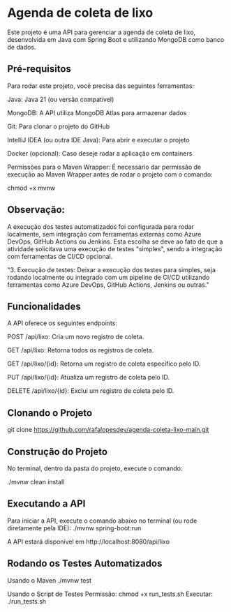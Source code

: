 # **Agenda de coleta de lixo**

Este projeto é uma API para gerenciar a agenda de coleta de lixo, desenvolvida em Java com Spring Boot e utilizando MongoDB como banco de dados.

## **Pré-requisitos**
Para rodar este projeto, você precisa das seguintes ferramentas:

Java: Java 21 (ou versão compatível)

MongoDB: A API utiliza MongoDB Atlas para armazenar dados

Git: Para clonar o projeto do GitHub

IntelliJ IDEA (ou outra IDE Java): Para abrir e executar o projeto

Docker (opcional): Caso deseje rodar a aplicação em containers

Permissões para o Maven Wrapper: É necessário dar permissão de execução ao Maven Wrapper antes de rodar o projeto com o comando:

chmod +x mvnw

## **Observação:**
A execução dos testes automatizados foi configurada para rodar localmente, sem integração com ferramentas externas como Azure DevOps, GitHub Actions ou Jenkins. Esta escolha se deve ao fato de que a atividade solicitava uma execução de testes "simples", sendo a integração com ferramentas de CI/CD opcional.

"3. Execução de testes: Deixar a execução dos testes para simples, seja rodando localmente ou integrado com um pipeline de CI/CD utilizando ferramentas como Azure DevOps, GitHub Actions, Jenkins ou outras."
## **Funcionalidades**

A API oferece os seguintes endpoints:

POST /api/lixo: Cria um novo registro de coleta.

GET /api/lixo: Retorna todos os registros de coleta.

GET /api/lixo/{id}: Retorna um registro de coleta específico pelo ID.

PUT /api/lixo/{id}: Atualiza um registro de coleta pelo ID.

DELETE /api/lixo/{id}: Exclui um registro de coleta pelo ID.

## **Clonando o Projeto**
git clone https://github.com/rafalopesdev/agenda-coleta-lixo-main.git

## **Construção do Projeto**
No terminal, dentro da pasta do projeto, execute o comando:

./mvnw clean install

## **Executando a API**
Para iniciar a API, execute o comando abaixo no terminal (ou rode diretamente pela IDE):
./mvnw spring-boot:run

A API estará disponível em http://localhost:8080/api/lixo

## **Rodando os Testes Automatizados**
Usando o Maven
./mvnw test

Usando o Script de Testes
Permissão: chmod +x run_tests.sh
Executar: ./run_tests.sh






